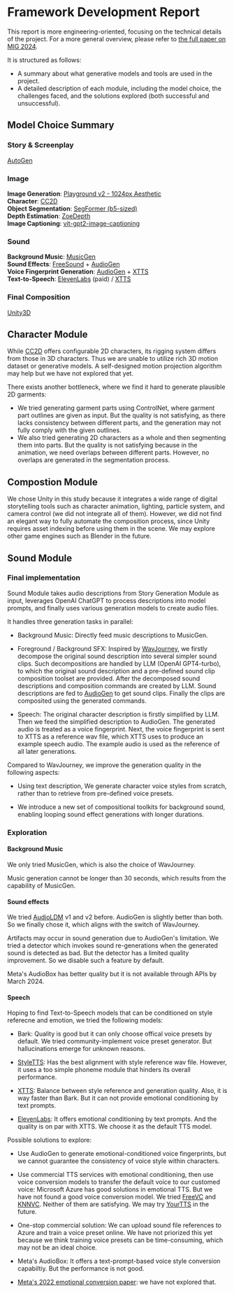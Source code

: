 # Framework Development Report

This report is more engineering-oriented, focusing on the technical details of the project. For a more general overview, please refer to [the full paper on MIG 2024](https://dl.acm.org/doi/10.1145/3677388.3696321).

It is structured as follows:
- A summary about what generative models and tools are used in the project.
- A detailed description of each module, including the model choice, the challenges faced, and the solutions explored (both successful and unsuccessful).

## Model Choice Summary

### Story & Screenplay

[AutoGen](https://microsoft.github.io/autogen/0.2/docs/Getting-Started/)

### Image

**Image Generation**: [Playground v2 - 1024px Aesthetic](https://huggingface.co/playgroundai/playground-v2-1024px-aesthetic)  
**Character**: [CC2D](https://assetstore.unity.com/packages/2d/characters/cc2d-essential-bundle-187410)  
**Object Segmentation**: [SegFormer (b5-sized)](https://huggingface.co/nvidia/segformer-b5-finetuned-ade-640-640)  
**Depth Estimation**: [ZoeDepth](https://github.com/isl-org/ZoeDepth?tab=readme-ov-file)  
**Image Captioning**: [vit-gpt2-image-captioning](https://huggingface.co/nlpconnect/vit-gpt2-image-captioning)  

### Sound

**Background Music**: [MusicGen](https://github.com/facebookresearch/audiocraft/blob/main/docs/MUSICGEN.md)  
**Sound Effects**: [FreeSound](https://freesound.org/) + [AudioGen](https://github.com/facebookresearch/audiocraft/blob/main/docs/AUDIOGEN.md)  
**Voice Fingerprint Generation**: [AudioGen](https://github.com/facebookresearch/audiocraft/blob/main/docs/AUDIOGEN.md) + [XTTS](https://github.com/coqui-ai/TTS?tab=readme-ov-file)  
**Text-to-Speech**: [ElevenLabs](https://github.com/elevenlabs/elevenlabs-python) (paid) / [XTTS](https://github.com/coqui-ai/TTS?tab=readme-ov-file)

### Final Composition

[Unity3D](https://unity.com)

## Character Module

While [CC2D](https://assetstore.unity.com/packages/2d/characters/cc2d-essential-bundle-187410) offers configurable 2D characters, its rigging system differs from those in 3D characters. Thus we are unable to utilize rich 3D motion dataset or generative models. A self-designed motion projection algorithm may help but we have not explored that yet.

There exists another bottleneck, where we find it hard to generate plausible 2D garments:
- We tried generating garment parts using ControlNet, where garment part outlines are given as input. But the quality is not satisfying, as there lacks consistency between different parts, and the generation may not fully comply with the given outlines.
- We also tried generating 2D characters as a whole and then segmenting them into parts. But the quality is not satisfying because in the animation, we need overlaps between different parts. However, no overlaps are generated in the segmentation process.

## Compostion Module

We chose Unity in this study because it integrates a wide range of digital storytelling tools such as character animation, lighting, particle system, and camera control (we did not integrate all of them). However, we did not find an elegant way to fully automate the composition process, since Unity requires asset indexing before using them in the scene. We may explore other game engines such as Blender in the future.

## Sound Module

### Final implementation

Sound Module takes audio descriptions from Story Generation Module as input, leverages OpenAI ChatGPT to process descriptions into model prompts, and finally uses various generation models to create audio files.

It handles three generation tasks in parallel:

- Background Music: Directly feed music descriptions to MusicGen.

- Foreground / Background SFX: Inspired by [WavJourney](https://arxiv.org/abs/2307.14335), we firstly decompose the original sound description into several simpler sound clips. Such decompositions are handled by LLM (OpenAI GPT4-turbo), to which the original sound description and a pre-defined sound clip composition toolset are provided. After the decomposed sound descriptions and composition commands are created by LLM. Sound descriptions are fed to [AudioGen](https://github.com/facebookresearch/audiocraft/blob/main/docs/AUDIOGEN.md) to get sound clips. Finally the clips are composited using the generated commands.

- Speech: The original character description is firstly simplified by LLM. Then we feed the simplified description to AudioGen. The generated audio is treated as a voice fingerprint. Next, the voice fingerprint is sent to XTTS as a reference wav file, which XTTS uses to produce an example speech audio. The example audio is used as the reference of all later generations.


Compared to WavJourney, we improve the generation quality in the following aspects:

- Using text description, We generate character voice styles from scratch, rather than to retrieve from pre-defined voice presets.

- We introduce a new set of compositional toolkits for background sound, enabling looping sound effect generations with longer durations.

### Exploration

#### Background Music

We only tried MusicGen, which is also the choice of WavJourney.

Music generation cannot be longer than 30 seconds, which results from the capability of MusicGen.

#### Sound effects

We tried [AudioLDM](https://arxiv.org/abs/2301.12503) v1 and v2 before. AudioGen is slightly better than both. So we finally chose it, which aligns with the switch of WavJourney.

Artifacts may occur in sound generation due to AudioGen's limitation. We tried a detector which invokes sound re-generations when the generated sound is detected as bad. But the detector has a limited quality improvement. So we disable such a feature by default.

Meta's AudioBox has better quality but it is not available through APIs by March 2024.

#### Speech

Hoping to find Text-to-Speech models that can be conditioned on style referecne and emotion, we tried the following models:

- Bark: Quality is good but it can only choose offical voice presets by default. We tried community-implement voice preset generator. But hallucinations emerge for unknown reasons.

- [StyleTTS](https://styletts2.github.io/): Has the best alignment with style reference wav file. However, it uses a too simple phoneme module that hinders its overall performance.

- [XTTS](https://huggingface.co/coqui/XTTS-v2): Balance between style reference and generation quality. Also, it is way faster than Bark. But it can not provide emotional conditioning by text prompts.

- [ElevenLabs](https://github.com/elevenlabs/elevenlabs-python): It offers emotional conditioning by text prompts. And the quality is on par with XTTS. We choose it as the default TTS model.


Possible solutions to explore:

- Use AudioGen to generate emotional-conditioned voice fingerprints, but we cannot guarantee the consistency of voice style within characters.

- Use commercial TTS services with emotional conditioning, then use voice conversion models to transfer the default voice to our customed voice: Microsoft Azure has good solutions in emotional TTS. But we have not found a good voice conversion model. We tried [FreeVC](https://olawod.github.io/FreeVC-demo/) and [KNNVC](https://bshall.github.io/knn-vc/). Neither of them are satisfying. We may try [YourTTS](https://edresson.github.io/YourTTS/) in the future.

- One-stop commercial solution: We can upload sound file references to Azure and train a voice preset online. We have not priorized this yet because we think training voice presets can be time-consuming, which may not be an ideal choice.

- Meta's AudioBox: It offers a text-prompt-based voice style conversion capabiltiy. But the performance is not good.

- [Meta's 2022 emotional conversion paper](https://speechbot.github.io/emotion/): we have not explored that.